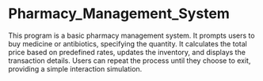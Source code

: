 # Pharmacy_Management_System
This program is a basic pharmacy management system. It prompts users to buy medicine or antibiotics, specifying the quantity. It calculates the total price based on predefined rates, updates the inventory, and displays the transaction details. Users can repeat the process until they choose to exit, providing a simple interaction simulation.
